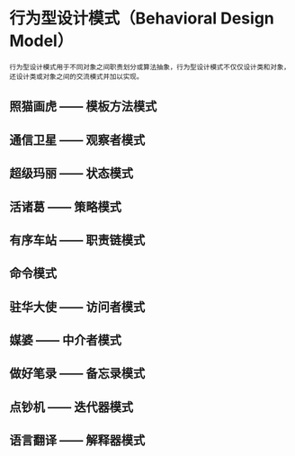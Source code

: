 #   行为型设计模式（Behavioral Design Model）

    行为型设计模式用于不同对象之间职责划分或算法抽象，行为型设计模式不仅仅设计类和对象，还设计类或对象之间的交流模式并加以实现。

##  照猫画虎 —— 模板方法模式


##  通信卫星 —— 观察者模式


##  超级玛丽 —— 状态模式


##  活诸葛 —— 策略模式


##  有序车站 —— 职责链模式


##  命令模式


##  驻华大使 —— 访问者模式


##  媒婆 —— 中介者模式


##  做好笔录 —— 备忘录模式


##  点钞机 —— 迭代器模式


##  语言翻译 —— 解释器模式

